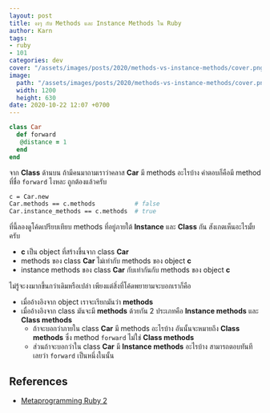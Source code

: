 ```yaml
---
layout: post
title: งงๆ กับ Methods และ Instance Methods ใน Ruby
author: Karn
tags:
- ruby
- 101
categories: dev
cover: "/assets/images/posts/2020/methods-vs-instance-methods/cover.png"
image:
  path: "/assets/images/posts/2020/methods-vs-instance-methods/cover.png"
  width: 1200
  height: 630
date: 2020-10-22 12:07 +0700
---
```

```ruby
class Car
  def forward
   @distance = 1
  end
end
```
จาก **Class** ด้านบน ถ้ามีคนมาถามเราว่าคลาส **Car** มี methods อะไรบ้าง คำตอบก็คือมี method ที่ชื่อ `forward` ไงหละ ถูกต้องแล้วครับ<!--more--> 

```bash
c = Car.new
Car.methods == c.methods           # false
Car.instance_methods == c.methods  # true
```

ที่นี้ลองดูโค้ดเปรียบเทียบ methods ที่อยู่ภายใต้ **Instance** และ **Class** กัน สังเกตเห็นอะไรมั้ยครับ

- **c** เป็น object ที่สร้างขึ้นจาก class **Car**
- methods ของ class **Car** ไม่เท่ากับ methods ของ object **c**
- instance methods ของ class **Car** กับเท่ากันกับ methods ของ object **c**

ไม่รู้จะงงมากขึ้นกว่าเดิมหรือเปล่า เพียงแต่สิ่งที่โค้ดพยายามจะบอกเราก็คือ
- เมื่ออ้างอิงจาก object เราจะเรียกมันว่า **methods**
- เมื่ออ้างอิงจาก class มันจะมี **methods** ด้วยกัน 2 ประเภทคือ **Instance methods** และ **Class methods** 
  - ถ้าจะบอกว่าภายใน class **Car** มี methods อะไรบ้าง อันนั้นจะหมายถึง **Class methods** ซึ่ง method `forward` ไม่ใช่ **Class methods**
  - ส่วนถ้าจะบอกว่าใน class **Car** มี **Instance methods** อะไรบ้าง สามารถตอบทันทีเลยว่า `forward` เป็นหนึ่งในนั้น

## References
- [Metaprogramming Ruby 2](https://pragprog.com/titles/ppmetr2/metaprogramming-ruby-2)
